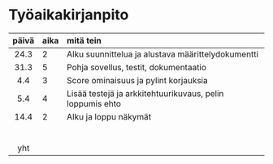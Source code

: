 # Työaikakirjanpito

| päivä | aika | mitä tein  |
| :----:|:-----| :-----|
| 24.3  |  2   | Alku suunnittelua ja alustava määrittelydokumentti |
| 31.3  |  5   | Pohja sovellus, testit, dokumentaatio 	|
| 4.4   |  3   | Score ominaisuus ja pylint korjauksia	|
| 5.4   |  4   | Lisää testejä ja arkkitehtuurikuvaus, pelin loppumis ehto	|
| 14.4  |  2   | Alku ja loppu näkymät	|
|       |      | 	|
|       |      |	|
|       |      | 	|
|       |      | 	|
|       |      | 	|
|       |      | 	|
| yht   |      | 	|
